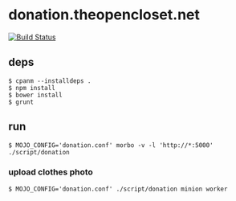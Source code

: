 # donation.theopencloset.net #

[![Build Status](https://travis-ci.org/opencloset/donation.svg?branch=v0.5.16)](https://travis-ci.org/opencloset/donation)

## deps ##

    $ cpanm --installdeps .
    $ npm install
    $ bower install
    $ grunt

## run ##

    $ MOJO_CONFIG='donation.conf' morbo -v -l 'http://*:5000' ./script/donation

### upload clothes photo  ###

    $ MOJO_CONFIG='donation.conf' ./script/donation minion worker
